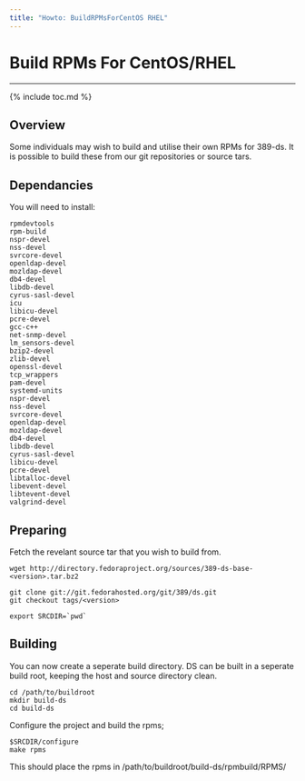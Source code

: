 ```yaml
---
title: "Howto: BuildRPMsForCentOS RHEL"
---
```


# Build RPMs For CentOS/RHEL
------------------------

{% include toc.md %}

Overview
--------

Some individuals may wish to build and utilise their own RPMs for 389-ds. It is possible to build these from our git repositories or source tars.

Dependancies
------------

You will need to install:

    rpmdevtools
    rpm-build
    nspr-devel
    nss-devel
    svrcore-devel
    openldap-devel
    mozldap-devel
    db4-devel
    libdb-devel
    cyrus-sasl-devel
    icu
    libicu-devel
    pcre-devel
    gcc-c++
    net-snmp-devel
    lm_sensors-devel
    bzip2-devel
    zlib-devel
    openssl-devel
    tcp_wrappers
    pam-devel
    systemd-units
    nspr-devel
    nss-devel
    svrcore-devel
    openldap-devel
    mozldap-devel
    db4-devel
    libdb-devel
    cyrus-sasl-devel
    libicu-devel
    pcre-devel
    libtalloc-devel
    libevent-devel
    libtevent-devel
    valgrind-devel


Preparing
---------

Fetch the revelant source tar that you wish to build from.

    wget http://directory.fedoraproject.org/sources/389-ds-base-<version>.tar.bz2

    git clone git://git.fedorahosted.org/git/389/ds.git
    git checkout tags/<version>

    export SRCDIR=`pwd`

Building
--------

You can now create a seperate build directory. DS can be built in a seperate build root, keeping the host and source directory clean.

    cd /path/to/buildroot
    mkdir build-ds
    cd build-ds

Configure the project and build the rpms;

    $SRCDIR/configure
    make rpms

This should place the rpms in /path/to/buildroot/build-ds/rpmbuild/RPMS/


